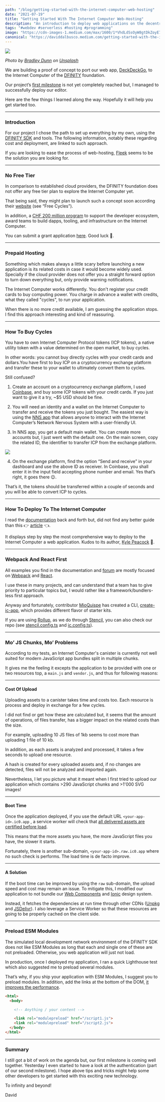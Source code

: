 ```yaml
---
path: "/blog/getting-started-with-the-internet-computer-web-hosting"
date: "2021-07-19"
title: "Getting Started With The Internet Computer Web-Hosting"
description: "An introduction to deploy web applications on the decentralized blockchain network of the DFINITY foundation."
tags: "#webdev #serverless #hosting #programming"
image: "https://cdn-images-1.medium.com/max/1600/1*VhdLdSsOyW8gtDkZoyE70g.jpeg"
canonical: "https://daviddalbusco.medium.com/getting-started-with-the-internet-computer-web-hosting-b9b748350fc2"
---
```


![](https://cdn-images-1.medium.com/max/1600/1*VhdLdSsOyW8gtDkZoyE70g.jpeg)

*Photo by [Bradley Dunn](https://unsplash.com/@bradleycdunn?utm_source=unsplash&utm_medium=referral&utm_content=creditCopyText) on [Unsplash](https://unsplash.com/?utm_source=unsplash&utm_medium=referral&utm_content=creditCopyText)*

We are building a proof of concept to port our web app, [DeckDeckGo](https://deckdeckgo.com), to the Internet Computer of the [DFINITY](https://dfinity.org/) foundation.

Our project’s [first milestone](https://github.com/deckgo/deckdeckgo/milestone/50) is not yet completely reached but, I managed to successfully deploy our editor.

Here are the few things I learned along the way. Hopefully it will help you get started too.

*****

### Introduction

For our project I chose the path to set up everything by my own, using the [DFINITY SDK](https://sdk.dfinity.org/docs/quickstart/quickstart-intro.html) and tools. The following information, notably these regarding cost and deployment, are linked to such approach.

If you are looking to ease the process of web-hosting, [Fleek](https://fleek.co/) seems to be the solution you are looking for.

*****

### No Free Tier

In comparison to established cloud providers, the DFINITY foundation does not offer any free tier plan to explore the Internet Computer yet.

That being said, they might plan to launch such a concept soon according their [website](https://dfinity.org/developers) (see “Free Cycles”).

In addition, a [CHF 200 million program](https://medium.com/dfinity/dfinity-announces-chf-200-million-program-to-support-the-internet-computer-developer-ecosystem-c65aa290548c) to support the developer ecosystem, award teams to build dapps, tooling, and infrastructure on the Internet Computer.

You can submit a grant application [here](https://dfinity.org/grants#utm_source=home&utm_medium=banner&utm_campaign=grants). Good luck 🤞.

*****

### Prepaid Hosting

Something which makes always a little scary before launching a new application is its related costs in case it would become widely used. Specially if the cloud provider does not offer you a straight forward option to turn down everything but, only provide warning notifications.

The Internet Computer works differently.  You don't register your credit cards to buy computing power. You charge in advance a wallet with credits, what they called "cycles", to run your application.

When there is no more credit available, I am guessing the application stops. I find this approach interesting and kind of reassuring.

*****

### How To Buy Cycles

You have to own Internet Computer Protocol tokens (ICP tokens), a native utility token with a value determined on the open market, to buy cycles.

In other words: you cannot buy directly cycles with your credit cards and dollars.You have first to buy ICP on a cryptocurrency exchange platform and transfer these to your wallet to ultimately convert them to cycles.

Still confused?

1. Create an account on a cryptocurrency exchange platform, I used [Coinbase](https://www.coinbase.com), and buy some ICP tokens with your credit cards. If you just want to give it a try, ~$5 USD should be fine.

2. You will need an identity and a wallet on the Internet Computer to transfer and receive the tokens you just bought. The easiest way is using the [NNS app](https://nns.ic0.app/) that allows anyone to interact with the Internet Computer’s Network Nervous System with a user-friendly UI.

3. In NNS app, you get a default main wallet. You can create more accounts but, I just went with the default one. On the main screen, copy the related ID, the identifier to transfer ICP from the exchange platform.

![](https://cdn-images-1.medium.com/max/1600/1*BTLt8V5QsOJd-HEyIBREKA.png)

4. On the exchange platform, find the option “Send and receive” in your dashboard and use the above ID as receiver. In Coinbase, you shall enter it in the input field accepting phone number and email. Yes that’s right, it goes there 😉.

That’s it, the tokens should be transferred within a couple of seconds and you will be able to convert ICP to cycles.

*****

### How To Deploy To The Internet Computer

I read the [documentation](https://sdk.dfinity.org/docs/quickstart/quickstart-intro.html) back and forth but, did not find any better guide than this 👉 [article](https://medium.com/dfinity/how-to-deploy-your-first-canister-using-the-nns-dapp-c8b75e01a05b) 👈.

It displays step by step the most comprehensive way to deploy to the Internet Computer a web application. Kudos to its author, [Kyle Peacock](https://github.com/krpeacock) 🙏.

*****

### Webpack And React First

All examples you find in the documentation and [forum](https://forum.dfinity.org/) are mostly focused on [Webpack](https://webpack.js.org/) and [React](https://reactjs.org).

I use these in many projects, and can understand that a team has to give priority to particular topics but, I would rather like a framework/bundlers-less first approach.

Anyway and fortunately, contributor [MioQuispe](https://github.com/MioQuispe) has created a CLI, [create-ic-app](https://github.com/MioQuispe/create-ic-app), which provides different flavor of starter kits.

If you are using [Rollup](https://rollupjs.org/), as we do through [Stencil](https://stenciljs.com/), you can also check our repo (see [stencil.config.ts](https://github.com/deckgo/deckdeckgo/blob/feat/internet-computer/studio/stencil.config.ts) and [ic.config.ts](https://github.com/deckgo/deckdeckgo/blob/feat/internet-computer/studio/ic.config.ts)).

*****

### Mo’ JS Chunks, Mo’ Problems

According to my tests, an Internet Computer's canister is currently not well suited for modern JavaScript app bundles split in multiple chunks.

It gives me the feeling it excepts the application to be provided with one or two resources top, a `main.js` and `vendor.js`, and thus for following reasons:

*****

#### Cost Of Upload

Uploading assets to a canister takes time and costs too. Each resource is process and deploy in exchange for a few cycles.

I did not find or get how these are calculated but, it seems that the amount of operations, of files transfer, has a bigger impact on the related costs than the size.

For example, uploading 10 JS files of 1kb seems to cost more than uploading 1 file of 10 kb.

In addition, as each assets is analyzed and processed, it takes a few seconds to upload one resource.

A hash is created for every uploaded assets and, if no changes are detected, files will not be analyzed and imported again.

Nevertheless, I let you picture what it meant when I first tried to upload our application which contains >290 JavaScript chunks and >1'000 SVG images!

*****

#### Boot Time

Once the application deployed, if you use the default URL `<your-app-id>.ic0.app` , a service worker will check that [all delivered assets are certified before load](https://forum.dfinity.org/t/service-worker-the-script-has-an-unsupported-mime-type-text-html/5941/5?u=peterparker).

This means that the more assets you have, the more JavaScript files you have, the slower it starts.

Fortunately, there is another sub-domain, `<your-app-id>.raw.ic0.app`  where no such check is performs. The load time is de facto improve.

*****

#### A Solution

If the boot time can be improved by using the `raw` sub-domain, the upload speed and cost may remain an issue. To mitigate this, I modified our application to not bundle our [Web Components](https://www.npmjs.com/search?q=%40deckdeckgo) and [Ionic](https://ionicframework.com/) design system.

Instead, it fetches the dependencies at run time through other CDNs ([Unpkg](https://unpkg.com/) and [JSDelivr](https://www.jsdelivr.com/)). I also leverage a Service Worker so that these resources are going to be properly cached on the client side.

*****

### Preload ESM Modules

The simulated local development network environment of the DFINITY SDK does not like ESM Modules as long that each and single one of these are not preloaded. Otherwise, you web application will just not load.

In production, once I deployed my application, I ran a quick Lighthouse test which also suggested me to preload several modules.

That’s why, if you ship your application with ESM Modules, I suggest you to preload modules. In addition, add the links at the bottom of the DOM, [it improves the performance](https://twitter.com/daviddalbusco/status/1414626842686988289).

```html
<html>
  <body>

    <!-- Anything / your content -->

    <link rel="modulepreload" href="/script1.js">
    <link rel="modulepreload" href="/script2.js">
  </body>
</html>
```

*****

### Summary

I still got a bit of work on the agenda but, our first milestone is coming well together. Yesterday I even started to have a look at the authentication (part of our second milestone). I hope above tips and tricks might help some other developers to get started with this exciting new technology.

To infinity and beyond!

David
